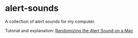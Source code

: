 # alert-sounds

A collection of alert sounds for my computer.

Tutorial and explanation: [Randomizing the Alert Sound on a Mac](https://www.felixparadis.com/posts/randomizing-the-alert-sound-on-a-mac/)
